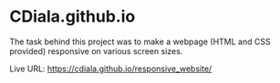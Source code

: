 # CDiala.github.io
The task behind this project was to make a webpage (HTML and CSS provided) responsive on various screen sizes.

Live URL: https://cdiala.github.io/responsive_website/
